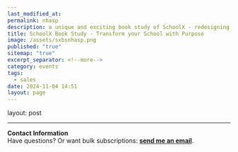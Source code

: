 ```yaml
---
last_modified_at: 
permalink: nhasp
description: a unique and exciting book study of SchoolX - redesigning your school for the people right in front of you.
title: SchoolX Book Study - Transform your School with Purpose
image: /assets/sxbsnhasp.png
published: "true"
sitemap: "true"
excerpt_separator: <!--more-->
category: events
tags:
  - sales
date: 2024-11-04 14:51
layout: page
---
```

layout: post

---
**Contact Information**  
Have questions? Or want bulk subscriptions: **[send me an email](mailto:jethro@transformativeprincipal.com)**.
